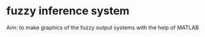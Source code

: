 # fuzzy inference system
Aim: to make graphics of the fuzzy output systems with the help of MATLAB 
